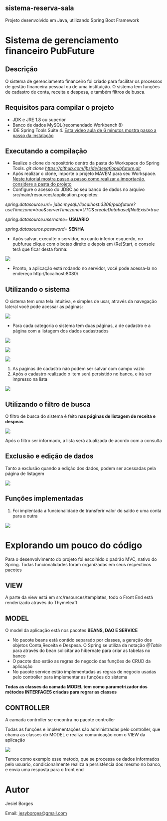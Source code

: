 ## sistema-reserva-sala
Projeto desenvolvido em Java, utilizando Spring Boot Framework

# Sistema de gerenciamento financeiro PubFuture

## Descrição
O sistema de gerenciamento financeiro foi criado para facilitar os processos de gestão financeira pessoal ou de uma instituição. O sistema tem funções de cadastro de conta, receita e despesa, e também filtros de busca.

## Requisitos para compilar o projeto
- JDK e JRE 1.8 ou superior
- Banco de dados MySQL(recomendado Workbench 8)
- IDE Spring Tools Suite 4. [Esta vídeo aula de 6 minutos mostra passo a passo da instalação](https://www.youtube.com/watch?v=x9sGfYTNRf4) 

## Executando a compilação
- Realize o clone do repositório dentro da pasta do Workspace do Spring Tools. *git clone https://github.com/jbside/desafiopubfuture.git*
- Após realizar o clone, importe o projeto MAVEM para seu Workspace. [Neste tutorial mostra passo a passo como realizar a importação, considere a pasta do projeto](https://medium.com/@alex.girao/importar-um-projeto-maven-spring-boot-ea10078b2bde)
- Configure o acesso do JDBC ao seu banco de dados no arquivo src/main/resources/application.propietes:

*spring.datasource.url= jdbc:mysql://localhost:3306/pubfuture?useTimezone=true&serverTimezone=UTC&createDatabaseIfNotExist=true*

*spring.datasource.username=* **USUARIO**

*spring.datasource.password=* **SENHA**

- Após salvar, execulte o servidor, no canto inferior esquerdo, no pubfurue clique com o botao direito e depois em (Re)Start, o console terá que ficar desta forma:

![](https://i.ibb.co/72wms2C/server.png)

- Pronto, a aplicação está rodando no servidor, você pode acessa-la no endereço http://localhost:8080/

## Utilizando o sistema

O sistema tem uma tela intuitiva, e simples de usar, através da navegação lateral você pode acessar as páginas:

![](https://i.ibb.co/93LZV6x/telainicial.png)

- Para cada categoria o sistema tem duas páginas, a de cadastro e a página com a listagem dos dados cadastrados

![](https://i.ibb.co/5hmhV2s/cadastro-conta.png)

![](https://i.ibb.co/48X5JXF/cadastro-despesa.png)

![](https://i.ibb.co/Jq9Y28w/cadastro-receita.png)

1. As paginas de cadastro não podem ser salvar com campo vazio
2. Após o cadastro realizado o item será persistido no banco, e irá ser impresso na lista

![](https://i.ibb.co/djrqgtv/lista-contas.png)

## Utilizando o filtro de busca

O filtro de busca do sistema  é feito **nas páginas de listagem de receita e despeas**

![](https://i.ibb.co/KctTtBJ/filtro-busca.png)

Após o filtro ser informado, a lista será atualizada de acordo com a consulta

## Exclusão e edição de dados

Tanto a exclusão quando a edição dos dados, podem ser acessadas pela página de listagem
 
![](https://i.ibb.co/3svBbKL/exclusao-edicao.png)

## Funções implementadas

1. Foi implentada a funcionalidade de transferir valor do saldo e uma conta para a outra

![](https://i.ibb.co/GM35kD4/tranferencia.png)



# Explorando um pouco do código

Para o desenvolvimento do projeto foi escolhido o padrão MVC, nativo do Spring. Todas funcionalidades foram organizadas em seus respectivos pacotes 

## VIEW
A parte da view está em src/resources/templates, todo o Front End está renderizado através do Thymeleaft

## MODEL
O model da aplicação está nos pacotes **BEANS, DAO E SERVICE**

- No pacote beans está contido separado por classes, a geração dos objetos Conta,Receita e Despesa. O Spring se utiliza da notação *@Table* para através do bean solicitar ao hibernate para criar as tabelas no banco
- O pacote dao estão as regras de negocio das funções de CRUD da aplicação
- No pacote service estão implementadas as regras de negocio usadas pelo controller para implementar as funções do sistema

**Todas as classes da camada MODEL tem como parametrizador dos métodos INTERFACES criadas para regrar as classes**

## CONTROLLER
A camada controller se encontra no pacote controller

Todas as funções e implementações são administradas pelo controller, que chama as classes do MODEL e realiza comunicação com o VIEW da aplicação

![](https://i.ibb.co/rFj5NcN/controller.png)

Temos como exemplo esse metodo, que se processa os dados informados pelo usuario, condicionalmente realiza a persistência dos mesmo no banco, e envia uma resposta para
o front end


# Autor
Jesiel Borges

Email: jesyborges@gmail.com

